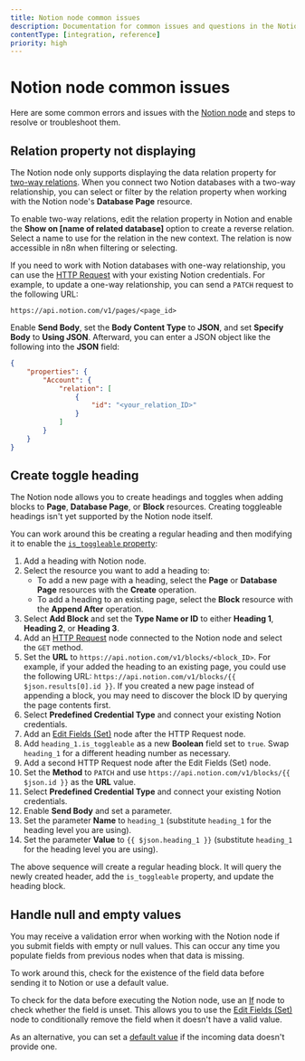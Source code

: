 ```yaml
---
title: Notion node common issues
description: Documentation for common issues and questions in the Notion node in n8n, a workflow automation platform. Includes details of the issue and suggested solutions.
contentType: [integration, reference]
priority: high
---
```


# Notion node common issues

Here are some common errors and issues with the [Notion node](/integrations/builtin/app-nodes/n8n-nodes-base.notion/index.md) and steps to resolve or troubleshoot them.

## Relation property not displaying

The Notion node only supports displaying the data relation property for [two-way relations](https://www.notion.com/help/relations-and-rollups). When you connect two Notion databases with a two-way relationship, you can select or filter by the relation property when working with the Notion node's **Database Page** resource.

To enable two-way relations, edit the relation property in Notion and enable the **Show on [name of related database]** option to create a reverse relation. Select a name to use for the relation in the new context. The relation is now accessible in n8n when filtering or selecting.

If you need to work with Notion databases with one-way relationship, you can use the [HTTP Request](/integrations/builtin/core-nodes/n8n-nodes-base.httprequest/index.md) with your existing Notion credentials. For example, to update a one-way relationship, you can send a `PATCH` request to the following URL:

```
https://api.notion.com/v1/pages/<page_id>
```

Enable **Send Body**, set the **Body Content Type** to **JSON**, and set **Specify Body** to **Using JSON**.  Afterward, you can enter a JSON object like the following into the **JSON** field:

```json
{
	"properties": {
		"Account": {
			"relation": [
				{
					"id": "<your_relation_ID>"
				}
			]
		}
	}
}
```

## Create toggle heading

The Notion node allows you to create headings and toggles when adding blocks to **Page**, **Database Page**, or **Block** resources. Creating toggleable headings isn't yet supported by the Notion node itself.

You can work around this be creating a regular heading and then modifying it to enable the [`is_toggleable` property](https://developers.notion.com/reference/block#headings):

1. Add a heading with Notion node.
2. Select the resource you want to add a heading to:
	* To add a new page with a heading, select the **Page** or **Database Page** resources with the **Create** operation.
	* To add a heading to an existing page, select the **Block** resource with the **Append After** operation.
3. Select **Add Block** and set the **Type Name or ID** to either **Heading 1**, **Heading 2**, or **Heading 3**.
4. Add an [HTTP Request](/integrations/builtin/core-nodes/n8n-nodes-base.httprequest/index.md) node connected to the Notion node and select the `GET` method.
5. Set the **URL** to `https://api.notion.com/v1/blocks/<block_ID>`. For example, if your added the heading to an existing page, you could use the following URL: `https://api.notion.com/v1/blocks/{{ $json.results[0].id }}`. If you created a new page instead of appending a block, you may need to discover the block ID by querying the page contents first.
6. Select **Predefined Credential Type** and connect your existing Notion credentials.
7. Add an [Edit Fields (Set)](/integrations/builtin/core-nodes/n8n-nodes-base.set.md) node after the HTTP Request node.
8. Add `heading_1.is_toggleable` as a new **Boolean** field set to `true`. Swap `heading_1` for a different heading number as necessary.
9. Add a second HTTP Request node after the Edit Fields (Set) node.
10. Set the **Method** to `PATCH` and use `https://api.notion.com/v1/blocks/{{ $json.id }}` as the **URL** value.
11. Select **Predefined Credential Type** and connect your existing Notion credentials.
12. Enable **Send Body** and set a parameter.
13. Set the parameter **Name** to `heading_1` (substitute `heading_1` for the heading level you are using).
14. Set the parameter **Value** to `{{ $json.heading_1 }}` (substitute `heading_1` for the heading level you are using).

The above sequence will create a regular heading block. It will query the newly created header, add the `is_toggleable` property, and update the heading block.

## Handle null and empty values

You may receive a validation error when working with the Notion node if you submit fields with empty or null values. This can occur any time you populate fields from previous nodes when that data is missing.

To work around this, check for the existence of the field data before sending it to Notion or use a default value.

To check for the data before executing the Notion node, use an [If](/integrations/builtin/core-nodes/n8n-nodes-base.if.md) node to check whether the field is unset. This allows you to use the [Edit Fields (Set)](/integrations/builtin/core-nodes/n8n-nodes-base.set.md) node to conditionally remove the field when it doesn't have a valid value.

As an alternative, you can set a [default value](/code/cookbook/expressions/check-incoming-data.md) if the incoming data doesn't provide one.
